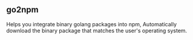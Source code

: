 ## go2npm

Helps you integrate binary golang packages into npm, Automatically download the binary package that matches the user's operating system.


